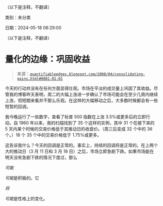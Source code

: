 （以下是注释，不翻译）

类别：未分类

日期：2024-05-18 08:29:00

（以下是注释，不翻译）

# 量化的边缘：巩固收益

> 来源：[`quantifiableedges.blogspot.com/2008/04/consolidating-gains.html#0001-01-01`](http://quantifiableedges.blogspot.com/2008/04/consolidating-gains.html#0001-01-01)

今天的行动并没有在任何方面显得壮观。市场在平淡的成交量上巩固了其收益。尽管我的博客昨天表明，周二的大幅上涨进一步确认了市场可能会在至少几周内继续上涨，但短期来看并不那么乐观。在这样的大幅移动之后，大多数时候都会有一些短暂的回调。

我今晚运行了一些数字，查看了标普 500 指数在上涨 3.5%或更多后的立即行动。自 1960 年以来，我的扫描找到了 35 个这样的实例，其中 31 个在接下来的 5 天内某个时候的交易价格低于其推动日的收盘价。（周三后变成 32 个中的 36 个。）18 个 35 个中的交易价格低于 1.75%或更多。

这告诉我什么？今天的回调是正常的。事实上，持续的回调将是正常的。在上两个大的推动日（3 月 11 日和 3 月 18 日）之后，市场立即急剧下跌。如果市场能在明天没有急剧下跌的情况下度过，那么

*可能*

*可能*是积极的。它

*将*

*可能*是性格上的变化。
